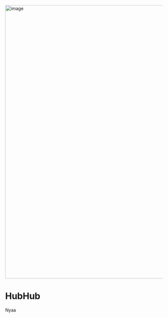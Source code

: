 <img width="872" alt="image" src="https://github.com/jaroshevskii/HubHub/assets/72662383/bb53169b-c72e-44f2-afe8-2289a7254afa">

# HubHub

Nyaa
